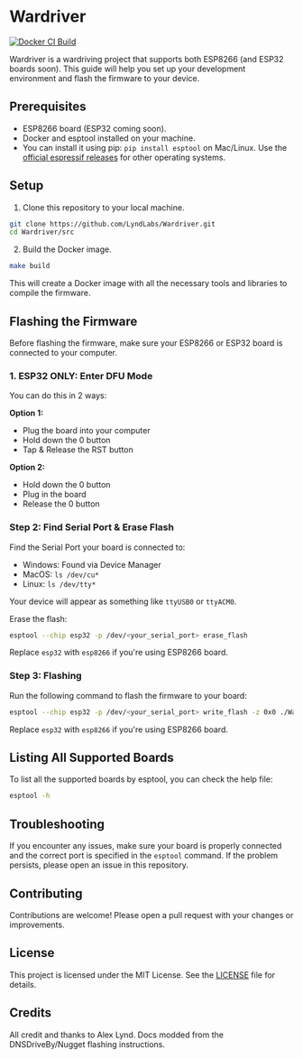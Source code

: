 # Wardriver
[![Docker CI Build](https://github.com/LyndLabs/Wardriver/actions/workflows/docker-image.yml/badge.svg)](https://github.com/LyndLabs/Wardriver/actions/workflows/docker-image.yml)

Wardriver is a wardriving project that supports both ESP8266 (and ESP32 boards soon). This guide will help you set up your development environment and flash the firmware to your device.

## Prerequisites
- ESP8266 board (ESP32 coming soon).
- Docker and esptool installed on your machine.
- You can install it using pip: `pip install esptool` on Mac/Linux. Use the [official espressif releases](https://github.com/espressif/esptool/releases) for other operating systems. 

## Setup

1. Clone this repository to your local machine.

```bash
git clone https://github.com/LyndLabs/Wardriver.git
cd Wardriver/src
```

2. Build the Docker image.

```bash
make build
```

This will create a Docker image with all the necessary tools and libraries to compile the firmware.

## Flashing the Firmware

Before flashing the firmware, make sure your ESP8266 or ESP32 board is connected to your computer.

### 1. ESP32 ONLY: Enter DFU Mode

You can do this in 2 ways:

**Option 1:**

- Plug the board into your computer
- Hold down the 0 button
- Tap & Release the RST button

**Option 2:**

- Hold down the 0 button
- Plug in the board
- Release the 0 button

### Step 2: Find Serial Port & Erase Flash 

Find the Serial Port your board is connected to:

- Windows: Found via Device Manager
- MacOS: `ls /dev/cu*`
- Linux: `ls /dev/tty*`

Your device will appear as something like `ttyUSB0` or `ttyACM0`.

Erase the flash:

```bash
esptool --chip esp32 -p /dev/<your_serial_port> erase_flash
```

Replace `esp32` with `esp8266` if you're using ESP8266 board.

### Step 3: Flashing 

Run the following command to flash the firmware to your board:

```bash
esptool --chip esp32 -p /dev/<your_serial_port> write_flash -z 0x0 ./Wardriver/Wardriver.ino.bin
```

Replace `esp32` with `esp8266` if you're using ESP8266 board.

## Listing All Supported Boards

To list all the supported boards by esptool, you can check the help file:

```bash
esptool -h
```

## Troubleshooting

If you encounter any issues, make sure your board is properly connected and the correct port is specified in the `esptool` command. If the problem persists, please open an issue in this repository.

## Contributing

Contributions are welcome! Please open a pull request with your changes or improvements.

## License

This project is licensed under the MIT License. See the [LICENSE](LICENSE) file for details. 

## Credits

All credit and thanks to Alex Lynd. Docs modded from the DNSDriveBy/Nugget flashing instructions. 
